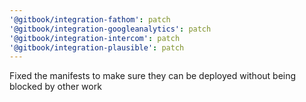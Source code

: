 ```yaml
---
'@gitbook/integration-fathom': patch
'@gitbook/integration-googleanalytics': patch
'@gitbook/integration-intercom': patch
'@gitbook/integration-plausible': patch
---
```


Fixed the manifests to make sure they can be deployed without being blocked by other work
